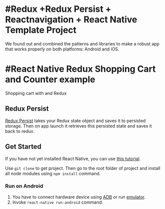 #  #Redux +Redux Persist + Reactnavigation + React Native Template Project 

We found out and combined the patterns and libraries to make a robust app that works properly on both platforms: Android and iOS.


#  #React Native Redux Shopping Cart and  Counter example
 
Shopping cart with and Redux 

## Redux Persist 
[Redux Persist](https://github.com/rt2zz/redux-persist) takes your Redux state object and saves it to persisted storage. Then on app launch it retrieves this persisted state and saves it back to redux.
 

## Get Started

If you have not yet installed React Native, you can use [this tutorial](https://facebook.github.io/react-native/docs/getting-started.html).

Use ```git clone``` to get project. Then go to the root folder of project and install all node modules using ```npm install``` command.

### Run on Android

1. You have to connect hardware device using [ADB](https://developer.android.com/studio/command-line/adb.html) or run [emulator](https://developer.android.com/studio/run/emulator-commandline.html).
2. Invoke ```react-native run-android``` command.

 
